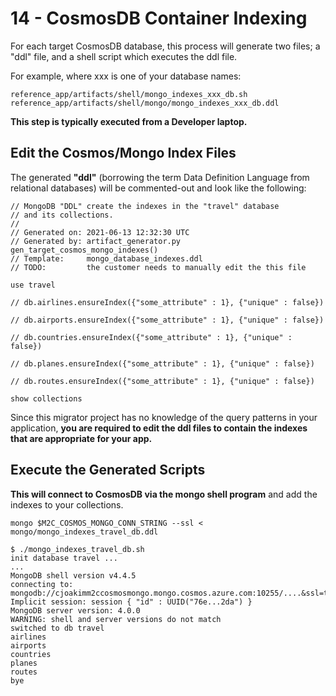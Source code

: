 # 14 - CosmosDB Container Indexing

For each target CosmosDB database, this process will generate two files;
a "ddl" file, and a shell script which executes the ddl file.

For example, where xxx is one of your database names:

```
reference_app/artifacts/shell/mongo_indexes_xxx_db.sh
reference_app/artifacts/shell/mongo/mongo_indexes_xxx_db.ddl
```

**This step is typically executed from a Developer laptop.**

## Edit the Cosmos/Mongo Index Files

The generated **"ddl"** (borrowing the term Data Definition Language from relational databases)
will be commented-out and look like the following:

```
// MongoDB "DDL" create the indexes in the "travel" database
// and its collections.
//
// Generated on: 2021-06-13 12:32:30 UTC
// Generated by: artifact_generator.py gen_target_cosmos_mongo_indexes()
// Template:     mongo_database_indexes.ddl
// TODO:         the customer needs to manually edit the this file

use travel

// db.airlines.ensureIndex({"some_attribute" : 1}, {"unique" : false})

// db.airports.ensureIndex({"some_attribute" : 1}, {"unique" : false})

// db.countries.ensureIndex({"some_attribute" : 1}, {"unique" : false})

// db.planes.ensureIndex({"some_attribute" : 1}, {"unique" : false})

// db.routes.ensureIndex({"some_attribute" : 1}, {"unique" : false})

show collections
```

Since this migrator project has no knowledge of the query patterns in your application, 
**you are required to edit the ddl files to contain the indexes that are appropriate for your app.**


## Execute the Generated Scripts

**This will connect to CosmosDB via the mongo shell program** and add the indexes to your collections.

```
mongo $M2C_COSMOS_MONGO_CONN_STRING --ssl < mongo/mongo_indexes_travel_db.ddl
```

```
$ ./mongo_indexes_travel_db.sh
init database travel ...
...
MongoDB shell version v4.4.5
connecting to: mongodb://cjoakimm2ccosmosmongo.mongo.cosmos.azure.com:10255/....&ssl=true
Implicit session: session { "id" : UUID("76e...2da") }
MongoDB server version: 4.0.0
WARNING: shell and server versions do not match
switched to db travel
airlines
airports
countries
planes
routes
bye
```
